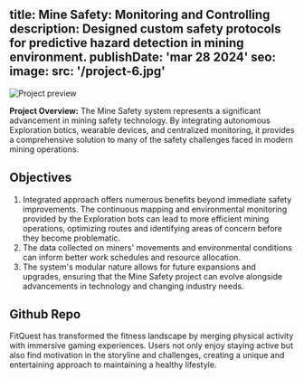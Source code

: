 
title: Mine Safety: Monitoring and Controlling 
description: Designed custom safety protocols for predictive hazard detection in mining environment.
publishDate: 'mar 28 2024'
seo:
  image:
    src: '/project-6.jpg'
---

![Project preview](/project-6.jpg)


**Project Overview:**
The Mine Safety  system represents a significant advancement in mining safety technology. By integrating autonomous Exploration botics, wearable devices, and centralized monitoring, it provides a comprehensive solution to many of the safety challenges faced in modern mining operations.

## Objectives

1. Integrated approach offers numerous benefits beyond immediate safety improvements. The continuous mapping and environmental monitoring provided by the Exploration bots can lead to more efficient mining operations, optimizing routes and identifying areas of concern before they become problematic.
2. The data collected on miners' movements and environmental conditions can inform better work schedules and resource allocation.
3. The system's modular nature allows for future expansions and upgrades, ensuring that the Mine Safety  project can evolve alongside advancements in technology and changing industry needs.


## Github Repo

FitQuest has transformed the fitness landscape by merging physical activity with immersive gaming experiences. Users not only enjoy staying active but also find motivation in the storyline and challenges, creating a unique and entertaining approach to maintaining a healthy lifestyle.


